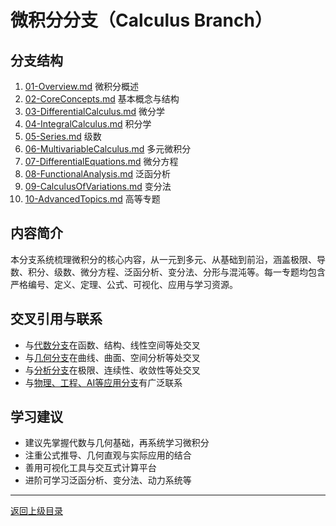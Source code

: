# 微积分分支（Calculus Branch）

## 分支结构

1. [01-Overview.md](./01-Overview.md) 微积分概述
2. [02-CoreConcepts.md](./02-CoreConcepts.md) 基本概念与结构
3. [03-DifferentialCalculus.md](./03-DifferentialCalculus.md) 微分学
4. [04-IntegralCalculus.md](./04-IntegralCalculus.md) 积分学
5. [05-Series.md](./05-Series.md) 级数
6. [06-MultivariableCalculus.md](./06-MultivariableCalculus.md) 多元微积分
7. [07-DifferentialEquations.md](./07-DifferentialEquations.md) 微分方程
8. [08-FunctionalAnalysis.md](./08-FunctionalAnalysis.md) 泛函分析
9. [09-CalculusOfVariations.md](./09-CalculusOfVariations.md) 变分法
10. [10-AdvancedTopics.md](./10-AdvancedTopics.md) 高等专题

## 内容简介

本分支系统梳理微积分的核心内容，从一元到多元、从基础到前沿，涵盖极限、导数、积分、级数、微分方程、泛函分析、变分法、分形与混沌等。每一专题均包含严格编号、定义、定理、公式、可视化、应用与学习资源。

## 交叉引用与联系

- 与[代数分支](../Algebra/README.md)在函数、结构、线性空间等处交叉
- 与[几何分支](../Geometry/README.md)在曲线、曲面、空间分析等处交叉
- 与[分析分支](../views/README.md)在极限、连续性、收敛性等处交叉
- 与[物理、工程、AI等应用分支](../../../../Matter/AI/)有广泛联系

## 学习建议

- 建议先掌握代数与几何基础，再系统学习微积分
- 注重公式推导、几何直观与实际应用的结合
- 善用可视化工具与交互式计算平台
- 进阶可学习泛函分析、变分法、动力系统等

---

[返回上级目录](../README.md)
